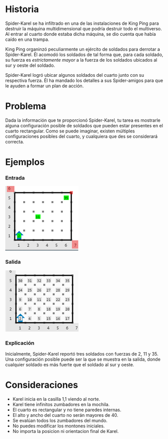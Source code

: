 # Historia

Spider-Karel se ha infiltrado en una de las instalaciones de King Ping para destruir la máquina multidimensional que podría destruir todo el multiverso. Al entrar al cuarto donde estaba dicha máquina, se dio cuenta que había caído en una trampa.

King Ping organinzó peculiarmente un ejército de soldados para derrotar a Spider-Karel. Él acomodó los soldados de tal forma que, para cada soldado, su fuerza es _estrictamente mayor_ a la fuerza de los soldados ubicados al sur y oeste del soldado.

Spider-Karel logró ubicar algunos soldados del cuarto junto con su respectiva fuerza. Él ha mandado los detalles a sus Spider-amigos para que le ayuden a formar un plan de acción.

# Problema

Dada la información que te proporcionó Spider-Karel, tu tarea es mostrarle alguna configuración posible de soldados que pueden estar presentes en el cuarto rectangular. Como se puede imaginar, existen múltiples configuraciones posibles del cuarto, y cualquiera que des se considerará correcta.

# Ejemplos

### Entrada

![Entrada1](entrada.png)

### Salida

![Salida1](salida.png)

### Explicación

Inicialmente, Spider-Karel reportó tres soldados con fuerzas de 2, 11 y 35. Una configuración posible puede ser la que se muestra en la salida, donde cualquier soldado es más fuerte que el soldado al sur y oeste.

# Consideraciones

- Karel inicia en la casilla 1,1 viendo al norte.
- Karel tiene infinitos zumbadores en la mochila.
- El cuarto es rectangular y no tiene paredes internas.
- El alto y ancho del cuarto no serán mayores de 40.
- Se evalúan todos los zumbadores del mundo.
- No puedes modificar los montones iniciales.
- No importa la posicion ni orientacion final de Karel.
